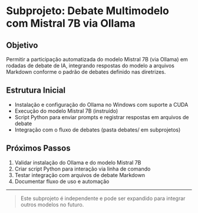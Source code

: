 # Subprojeto: Debate Multimodelo com Mistral 7B via Ollama

## Objetivo

Permitir a participação automatizada do modelo Mistral 7B (via Ollama) em rodadas de debate de IA, integrando respostas do modelo a arquivos Markdown conforme o padrão de debates definido nas diretrizes.

## Estrutura Inicial

- Instalação e configuração do Ollama no Windows com suporte a CUDA
- Execução do modelo Mistral 7B (instruído)
- Script Python para enviar prompts e registrar respostas em arquivos de debate
- Integração com o fluxo de debates (pasta debates/ em subprojetos)

## Próximos Passos

1. Validar instalação do Ollama e do modelo Mistral 7B
2. Criar script Python para interação via linha de comando
3. Testar integração com arquivos de debate Markdown
4. Documentar fluxo de uso e automação

---

> Este subprojeto é independente e pode ser expandido para integrar outros modelos no futuro.
